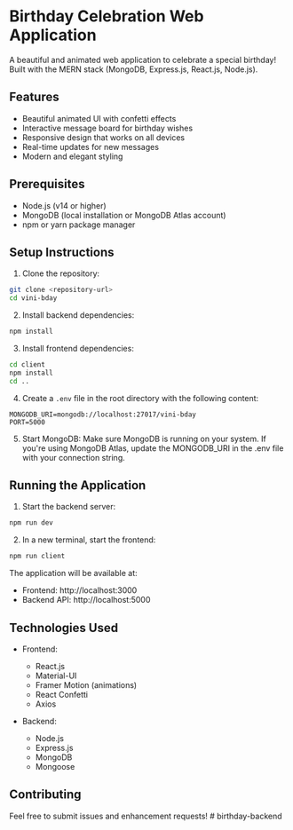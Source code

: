 # Birthday Celebration Web Application

A beautiful and animated web application to celebrate a special birthday! Built with the MERN stack (MongoDB, Express.js, React.js, Node.js).

## Features

- Beautiful animated UI with confetti effects
- Interactive message board for birthday wishes
- Responsive design that works on all devices
- Real-time updates for new messages
- Modern and elegant styling

## Prerequisites

- Node.js (v14 or higher)
- MongoDB (local installation or MongoDB Atlas account)
- npm or yarn package manager

## Setup Instructions

1. Clone the repository:
```bash
git clone <repository-url>
cd vini-bday
```

2. Install backend dependencies:
```bash
npm install
```

3. Install frontend dependencies:
```bash
cd client
npm install
cd ..
```

4. Create a `.env` file in the root directory with the following content:
```
MONGODB_URI=mongodb://localhost:27017/vini-bday
PORT=5000
```

5. Start MongoDB:
Make sure MongoDB is running on your system. If you're using MongoDB Atlas, update the MONGODB_URI in the .env file with your connection string.

## Running the Application

1. Start the backend server:
```bash
npm run dev
```

2. In a new terminal, start the frontend:
```bash
npm run client
```

The application will be available at:
- Frontend: http://localhost:3000
- Backend API: http://localhost:5000

## Technologies Used

- Frontend:
  - React.js
  - Material-UI
  - Framer Motion (animations)
  - React Confetti
  - Axios

- Backend:
  - Node.js
  - Express.js
  - MongoDB
  - Mongoose

## Contributing

Feel free to submit issues and enhancement requests! # birthday-backend
